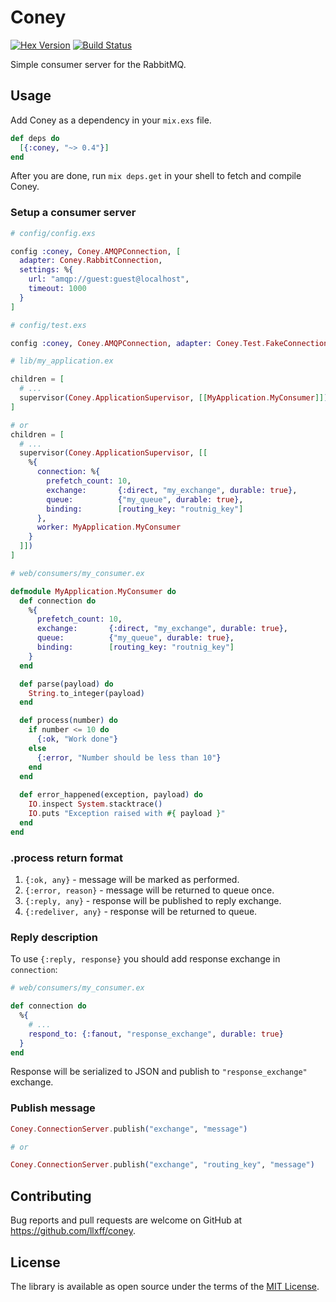 # Coney

[![Hex Version](http://img.shields.io/hexpm/v/coney.svg)](https://hex.pm/packages/coney)
[![Build Status](https://travis-ci.org/llxff/coney.svg?branch=master)](https://travis-ci.org/llxff/coney)


Simple consumer server for the RabbitMQ.

## Usage

Add Coney as a dependency in your `mix.exs` file.

```elixir
def deps do
  [{:coney, "~> 0.4"}]
end
```

After you are done, run `mix deps.get` in your shell to fetch and compile Coney.

### Setup a consumer server

```elixir
# config/config.exs

config :coney, Coney.AMQPConnection, [
  adapter: Coney.RabbitConnection,
  settings: %{
    url: "amqp://guest:guest@localhost",
    timeout: 1000
  }
]

# config/test.exs

config :coney, Coney.AMQPConnection, adapter: Coney.Test.FakeConnection, settings: %{}

# lib/my_application.ex

children = [
  # ...
  supervisor(Coney.ApplicationSupervisor, [[MyApplication.MyConsumer]])
]

# or
children = [
  # ...
  supervisor(Coney.ApplicationSupervisor, [[
    %{
      connection: %{
        prefetch_count: 10,
        exchange:       {:direct, "my_exchange", durable: true},
        queue:          {"my_queue", durable: true},
        binding:        [routing_key: "routnig_key"]
      },
      worker: MyApplication.MyConsumer
    }
  ]])
]

# web/consumers/my_consumer.ex

defmodule MyApplication.MyConsumer do
  def connection do
    %{
      prefetch_count: 10,
      exchange:       {:direct, "my_exchange", durable: true},
      queue:          {"my_queue", durable: true},
      binding:        [routing_key: "routnig_key"]
    }
  end

  def parse(payload) do
    String.to_integer(payload)
  end

  def process(number) do
    if number <= 10 do
      {:ok, "Work done"}
    else
      {:error, "Number should be less than 10"}
    end
  end
  
  def error_happened(exception, payload) do
    IO.inspect System.stacktrace()
    IO.puts "Exception raised with #{ payload }"
  end
end
```


### .process return format

1. `{:ok, any}` - message will be marked as performed.
1. `{:error, reason}` - message will be returned to queue once.
1. `{:reply, any}` - response will be published to reply exchange.
1. `{:redeliver, any}` - response will be returned to queue.

### Reply description

To use `{:reply, response}` you should add response exchange in `connection`:

```elixir
# web/consumers/my_consumer.ex

def connection do
  %{
    # ...
    respond_to: {:fanout, "response_exchange", durable: true}
  }
end
```

Response will be serialized to JSON and publish to `"response_exchange"` exchange.

### Publish message

```elixir
Coney.ConnectionServer.publish("exchange", "message")

# or

Coney.ConnectionServer.publish("exchange", "routing_key", "message")
```

## Contributing

Bug reports and pull requests are welcome on GitHub at https://github.com/llxff/coney.

## License

The library is available as open source under the terms of the [MIT License](http://opensource.org/licenses/MIT).
